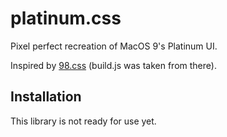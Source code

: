 # platinum.css

Pixel perfect recreation of MacOS 9's Platinum UI.

Inspired by [98.css](https://github.com/jdan/98.css) (build.js was taken from there).

## Installation

This library is not ready for use yet.
